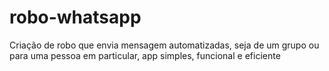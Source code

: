 # robo-whatsapp
Criação de robo que envia mensagem automatizadas, seja de um grupo ou para uma pessoa em particular, app simples, funcional e eficiente
